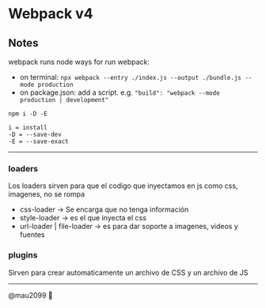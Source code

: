 # Webpack v4
## Notes
webpack runs node
ways for run webpack:
* on terminal: `npx webpack --entry ./index.js --output ./bundle.js --mode production `
* on package.json: add a script. e.g. `"build": "webpack --mode production | development"`

```
npm i -D -E

i = install
-D = --save-dev
-E = --save-exact
```
___

### loaders 

Los loaders sirven para que el codigo que inyectamos en js como css, imagenes, no se rompa

* css-loader    -> Se encarga que no tenga información 
* style-loader -> es el que inyecta el css 
* url-loader | file-loader -> es para dar soporte a imagenes, videos y fuentes

### plugins 

Sirven para crear automaticamente un archivo de CSS y un archivo de JS
___


@mau2099 🐧